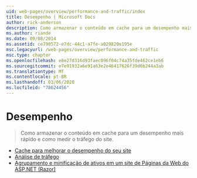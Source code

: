 ```yaml
---
uid: web-pages/overview/performance-and-traffic/index
title: Desempenho | Microsoft Docs
author: rick-anderson
description: Como armazenar o conteúdo em cache para um desempenho mais rápido e como medir o tráfego do site.
ms.author: riande
ms.date: 09/08/2014
ms.assetid: ce798572-e7dc-44c1-a7fe-a029820e195e
msc.legacyurl: /web-pages/overview/performance-and-traffic
msc.type: chapter
ms.openlocfilehash: e8e27d316d93faec096f04c74a35fde462ce1eb6
ms.sourcegitcommit: e7e91932a6e91a63e2e46417626f39d6b244a3ab
ms.translationtype: MT
ms.contentlocale: pt-BR
ms.lasthandoff: 03/06/2020
ms.locfileid: "78624456"
---
```

# <a name="performance"></a>Desempenho

> Como armazenar o conteúdo em cache para um desempenho mais rápido e como medir o tráfego do site.

- [Cache para melhorar o desempenho do seu site](15-caching-to-improve-the-performance-of-your-website.md)
- [Análise de tráfego](14-analyzing-traffic.md)
- [Agrupamento e minificação de ativos em um site de Páginas da Web do ASP.NET (Razor)](bundling-and-minifying-assets-in-an-aspnet-web-pages-razor-site.md)
